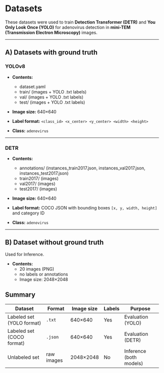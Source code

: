 # Datasets

These datasets were used to train **Detection Transformer (DETR)** and **You Only Look Once (YOLO)** for adenovirus detection in **mini-TEM (Transmission Electron Microscopy)** images.  

---

## A) Datasets with ground truth

### YOLOv8
- **Contents:**

  - dataset.yaml
  - train/ (images + YOLO .txt labels)
  - val/ (images + YOLO .txt labels)
  - test/ (images + YOLO .txt labels)
 
- **Image size:** 640×640  
- **Label format:**  `<class_id> <x_center> <y_center> <width> <height>`
- **Class:** `adenovirus`

---

### DETR 
- **Contents:**
  - annotations/ (instances_train2017.json, instances_val2017.json, instances_test2017.json)
  - train2017/ (images)
  - val2017/ (images)
  - test2017/ (images)

- **Image size:** 640×640  
- **Label format:** COCO JSON with bounding boxes `[x, y, width, height]` and category ID  
- **Class:** `adenovirus`

---

## B) Dataset without ground truth

Used for Inference.

- **Contents:**
  - 20 images (PNG)
  - no labels or annotations
  - Image size: 2048×2048  

## Summary

| Dataset                 | Format | Image size | Labels | Purpose            |
|--------------------------|--------|------------|--------|--------------------|
| Labeled set (YOLO format) | `.txt` | 640×640    | Yes    | Evaluation (YOLO)  |
| Labeled set (COCO format) | `.json`| 640×640    | Yes    | Evaluation (DETR)  |
| Unlabeled set             | raw images | 2048×2048 | No     | Inference (both models) |

